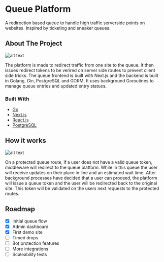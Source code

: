 # Queue Platform

A redirection based queue to handle high traffic serverside points on websites. Inspired by ticketing and sneaker queues. 

## About The Project

![alt text](https://media.giphy.com/media/uXAVfiUAUzt9qKcABY/giphy.gif)

The platform is made to redirect traffic from one site to the queue. It then issues redirect tokens to be verired on server side routes to prevent client side tricks. The queue frontend is built with Next.js and the backend is built in Golang, Gin, PostgreSQL and GORM. It uses background Goroutines to manage queue entries and updated entry statues. 

### Built With

* [Go](https://go.dev/)
* [Next.js](https://nextjs.org/)
* [React.js](https://reactjs.org/)
* [PostgreSQL](https://www.postgresql.org/)

## How it works

![alt text](https://i.imgur.com/JOOnUNg.png)

On a protected queue route, if a user does not have a valid queue token, middleware will redirect to the queue platform. While in this queue the user will receive updates on their place in line and an estimated wait time. After background processes have decided that a user can proceed, the platform will issue a queue token and the user will be redirected back to the original site. This token will be validated on the users next requests to the protected routes.

## Roadmap

- [x] Initial queue flow
- [x] Admin dashboard
- [x] First demo site
- [ ] Timed drops
- [ ] Bot protection features
- [ ] More integrations
- [ ] Scaleability tests
